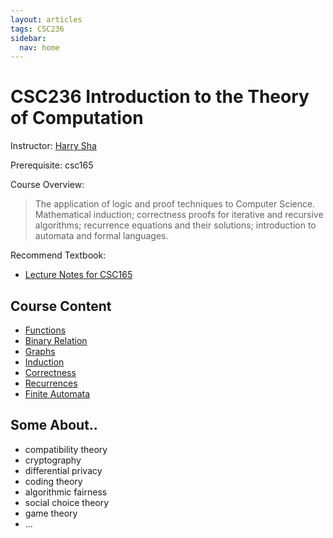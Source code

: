 ```yaml
---
layout: articles
tags: CSC236
sidebar:
  nav: home
---
```


# CSC236 Introduction to the Theory of Computation

Instructor: [Harry Sha](https://harrysha.com/)

Prerequisite: csc165

Course Overview:

> The application of logic and proof techniques to Computer Science. Mathematical induction; correctness proofs for iterative and recursive algorithms; recurrence equations and their solutions; introduction to automata and formal languages.

Recommend Textbook:

- [Lecture Notes for CSC165](https://www.cs.toronto.edu/~david/course-notes/csc165.pdf)

## Course Content

- [Functions](Functions)
- [Binary Relation](Binary)
- [Graphs](Graphs)
- [Induction](Induction)
- [Correctness](Correctness)
- [Recurrences](Recurrences)
- [Finite Automata](Finite)

## Some About..

-   compatibility theory 
-   cryptography
-   differential privacy
-   coding theory
-   algorithmic fairness
-   social choice theory
-   game theory
-   ...
